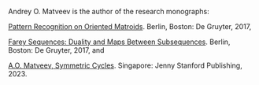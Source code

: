 Andrey O. Matveev is the author of the research monographs: 

[Pattern Recognition on Oriented Matroids](https://doi.org/10.1515/9783110531145). Berlin, Boston: De Gruyter, 2017,  

[Farey Sequences: Duality and Maps Between Subsequences](https://doi.org/10.1515/9783110547665). Berlin, Boston: De Gruyter, 2017, and 

[A.O. Matveev, Symmetric Cycles](https://www.routledge.com/Symmetric-Cycles/Matveev/p/book/9789814968812). Singapore: Jenny Stanford Publishing, 2023.

